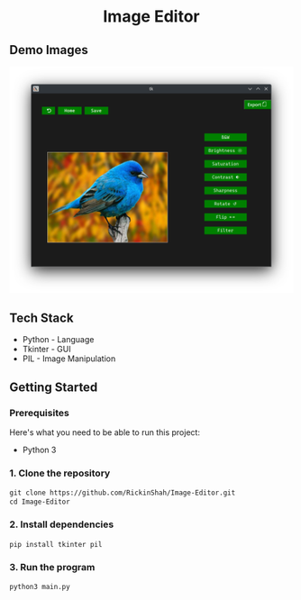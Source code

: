 <div align="center">
  <h1 align="center">Image Editor</h1>
</div>

## Demo Images

![Alt](.github/images/Demo.png)

## Tech Stack

- Python - Language
- Tkinter - GUI
- PIL - Image Manipulation

## Getting Started

### Prerequisites

Here's what you need to be able to run this project:

- Python 3

### 1. Clone the repository

```shell
git clone https://github.com/RickinShah/Image-Editor.git
cd Image-Editor
```

### 2. Install dependencies
```shell
pip install tkinter pil
```

### 3. Run the program
```shell
python3 main.py
```